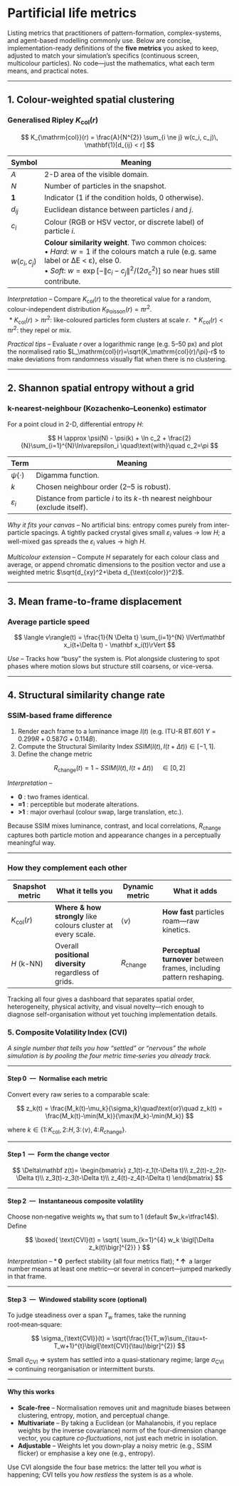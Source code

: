 # Partificial life metrics  

Listing metrics that practitioners of pattern-formation, complex-systems, and agent-based modelling commonly use. Below are concise, implementation-ready definitions of the **five metrics** you asked to keep, adjusted to match your simulation’s specifics (continuous screen, multicolour particles).  No code—just the mathematics, what each term means, and practical notes.

---

## 1. Colour-weighted spatial clustering

### Generalised Ripley $K_\mathrm{col}(r)$

$$
K_{\mathrm{col}}(r) = \frac{A}{N^{2}} 
      \sum_{i \ne j}
      w(c_i, c_j)\,
      \mathbf{1}[d_{ij} < r]
$$


| Symbol       | Meaning                           |
| ------------ | ----------------------------------- |
| $A$          | 2-D area of the visible domain.     |
| $N$          | Number of particles in the snapshot. |
| $\mathbf 1$  | Indicator (1 if the condition holds, 0 otherwise). |
| $d_{ij}$     | Euclidean distance between particles $i$ and $j$.  |
| $c_i$        | Colour (RGB or HSV vector, or discrete label) of particle $i$. |
| $w(c_i,c_j)$ | **Colour similarity weight**.  Two common choices:<br>• *Hard*: $w=1$ if the colours match a rule (e.g. same label or ΔE < ε), else $0$.<br>• *Soft*: $w = \exp\left[-\lVert c_i - c_j \rVert^2/(2\sigma_c^2)\right]$ so near hues still contribute. |

*Interpretation* – Compare $K_\mathrm{col}(r)$ to the theoretical value for a random, colour-independent distribution $K_\text{Poisson}(r)=\pi r^{2}$.  
 *  $K_\mathrm{col}(r) > \pi r^{2}$: like-coloured particles form clusters at scale $r$.
 *  $K_\mathrm{col}(r) < \pi r^{2}$: they repel or mix.

*Practical tips* – Evaluate $r$ over a logarithmic range (e.g. 5–50 px) and plot the normalised ratio $L_\mathrm{col}(r)=\sqrt{K_\mathrm{col}(r)/\pi}-r$ to make deviations from randomness visually flat when there is no clustering.

---

## 2. Shannon spatial entropy without a grid

### k-nearest-neighbour (Kozachenko–Leonenko) estimator

For a point cloud in 2-D, differential entropy $H$:

$$
H \approx \psi(N) - \psi(k) + \ln c_2 + \frac{2}{N}\sum_{i=1}^{N}\ln\varepsilon_i \quad\text{with}\quad c_2=\pi
$$

| Term              | Meaning                                                                      |
| ----------------- | ---------------------------------------------------------------------------- |
| $\psi(\cdot)$     | Digamma function.                                                            |
| $k$               | Chosen neighbour order (2–5 is robust).                                      |
| $\varepsilon_i$   | Distance from particle $i$ to its $k$-th nearest neighbour (exclude itself). |

*Why it fits your canvas* – No artificial bins: entropy comes purely from inter-particle spacings. A tightly packed crystal gives small $\varepsilon_i$ values → low $H$; a well-mixed gas spreads the $\varepsilon_i$ values → high $H$.

*Multicolour extension* – Compute $H$ separately for each colour class and average, or append chromatic dimensions to the position vector and use a weighted metric $\sqrt{d_{xy}^2+\beta d_{\text{color}}^2}$.

---

## 3. Mean frame-to-frame displacement

### Average particle speed

$$
\langle v\rangle(t) = \frac{1}{N \Delta t}
\sum_{i=1}^{N}
\lVert\mathbf x_i(t+\Delta t) - \mathbf x_i(t)\rVert
$$

*Use* – Tracks how “busy” the system is.  Plot alongside clustering to spot phases where motion slows but structure still coarsens, or vice-versa.

---

## 4. Structural similarity change rate

### SSIM-based frame difference

1. Render each frame to a luminance image $I(t)$ (e.g. ITU-R BT.601 $Y=0.299R+0.587G+0.114B$).
2. Compute the Structural Similarity Index ${SSIM}\bigl(I(t),I(t+\Delta t)\bigr)\in[-1,1]$.
3. Define the change metric

$$
R_\text{change}(t) = 1-{SSIM}\bigl(I(t),I(t+\Delta t)\bigr)\quad\in[0,2]
$$

*Interpretation* –

* **0** : two frames identical.
* **≈1** : perceptible but moderate alterations.
* **>1** : major overhaul (colour swap, large translation, etc.).

Because SSIM mixes luminance, contrast, and local correlations, $R_\text{change}$ captures both particle motion and appearance changes in a perceptually meaningful way.

---

### How they complement each other

| Snapshot metric     | What it tells you                                             | Dynamic metric     | What it adds                                                         |
| ------------------- | ------------------------------------------------------------- | ------------------ | -------------------------------------------------------------------- |
| $K_\mathrm{col}(r)$ | **Where & how strongly** like colours cluster at every scale. | $\langle v\rangle$ | **How fast** particles roam—raw kinetics.                            |
| $H$ (k-NN)          | Overall **positional diversity** regardless of grids.         | $R_\text{change}$  | **Perceptual turnover** between frames, including pattern reshaping. |

Tracking all four gives a dashboard that separates spatial order, heterogeneity, physical activity, and visual novelty—rich enough to diagnose self-organisation without yet touching implementation details.



### 5. Composite Volatility Index (CVI)

*A single number that tells you how “settled” or “nervous” the whole simulation is by pooling the four metric time‑series you already track.*

---

#### Step 0 — Normalise each metric

Convert every raw series to a comparable scale:

$$
z_k(t) = \frac{M_k(t)-\mu_k}{\sigma_k}\quad\text{or}\quad z_k(t) = \frac{M_k(t)-\min(M_k)}{\max(M_k)-\min(M_k)}
$$

where $k\in\{1:\!K_{\text{col}},\,2:\!H,\,3:\!\langle v\rangle,\,4:\!R_{\text{change}}\}$.

---

#### Step 1 — Form the change vector

$$
\Delta\mathbf z(t)=
\begin{bmatrix}
z_1(t)-z_1(t-\Delta t)\\
z_2(t)-z_2(t-\Delta t)\\
z_3(t)-z_3(t-\Delta t)\\
z_4(t)-z_4(t-\Delta t)
\end{bmatrix}
$$

---

#### Step 2 — Instantaneous composite volatility

Choose non‑negative weights $w_k$ that sum to 1 (default $w_k=\tfrac14$).
Define

$$
\boxed{ 
\text{CVI}(t) = 
\sqrt{ \sum_{k=1}^{4} w_k \bigl[\Delta z_k(t)\bigr]^{2}} }
$$

*Interpretation* –
\* **0** perfect stability (all four metrics flat);
\* **↑** a larger number means at least one metric—or several in concert—jumped markedly in that frame.

---

#### Step 3 — Windowed stability score (optional)

To judge steadiness over a span $T_w$ frames, take the running root‑mean‑square:

$$
\sigma_{\text{CVI}}(t) = 
\sqrt{\frac{1}{T_w}\sum_{\tau=t-T_w+1}^{t}\bigl[\text{CVI}(\tau)\bigr]^{2}}
$$

Small $\sigma_{\text{CVI}}$ ⇒ system has settled into a quasi‑stationary regime;
large $\sigma_{\text{CVI}}$ ⇒ continuing reorganisation or intermittent bursts.

---

#### Why this works

* **Scale‑free** – Normalisation removes unit and magnitude biases between clustering, entropy, motion, and perceptual change.
* **Multivariate** – By taking a Euclidean (or Mahalanobis, if you replace weights by the inverse covariance) norm of the four‑dimension change vector, you capture *co‑fluctuations*, not just each metric in isolation.
* **Adjustable** – Weights let you down‑play a noisy metric (e.g., SSIM flicker) or emphasise a key one (e.g., entropy).

Use CVI alongside the four base metrics: the latter tell you *what* is happening; CVI tells you *how restless* the system is as a whole.

